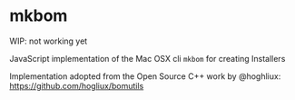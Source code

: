 # mkbom

WIP: not working yet

JavaScript implementation of the Mac OSX cli `mkbom` for creating Installers

Implementation adopted from the Open Source C++ work by @hoghliux: https://github.com/hogliux/bomutils